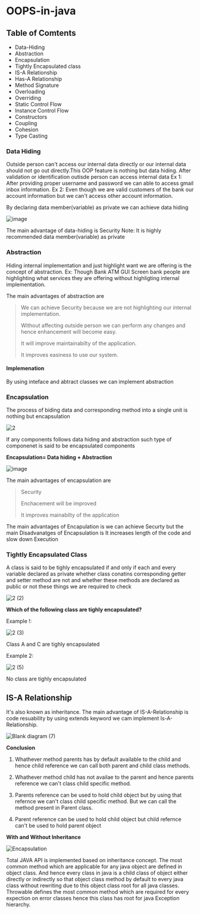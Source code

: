 # OOPS-in-java

## Table of Comtents
* Data-Hiding
* Abstraction
* Encapsulation
* Tightly Encapsulated class
* IS-A Relationship
* Has-A Relationship
* Method Signature
* Overloading 
* Overriding
* Static Control Flow
* Instance Control Flow
* Constructors
* Coupling
* Cohesion
* Type Casting
>
>
>
### Data Hiding
Outside person can't access our internal data directly or our internal data should not go out directly.This OOP feature is nothing but data hiding.
After validation or identification outisde person can access internal data
Ex 1: After providing proper username and password we can able to access gmail inbox information.
Ex 2: Even though we are valid customers of the bank our account information but we can't access other account information.

By declaring data member(variable) as private we can achieve data hiding

![image](https://user-images.githubusercontent.com/67812755/116021747-6b2e3f00-a666-11eb-9418-35647f711d4f.png)

The main advantage of data-hiding is Security 
Note: It is highly recommended data member(variable) as private

### Abstraction
Hiding internal implementation and just highlight want we are offering is the concept of abstraction.
Ex: Though Bank ATM GUI Screen bank people are highlighting what services they are offering without highligting internal implementation.

The main advantages of abstraction are 
> We can achieve Security because we are not highlighting our internal implementation.
> 
> Without affecting outside person we can perform any changes and hence enhancement will become easy.
> 
> It will improve maintainabilty of the application.
> 
> It improves easiness to use our system.
> 

#### Implemenation
By using inteface and abtract classes we can implement abstraction


### Encapsulation
The process of biding data and corresponding method into a single unit is nothing but encapsulation 

![2](https://user-images.githubusercontent.com/67812755/116024094-1a6d1500-a66b-11eb-9e1d-04cc3778a187.png)

If any components follows data hiding and abstraction such type of componenet is said to be encapsulated components


**Encapsulation= Data hiding + Abstraction**



![image](https://user-images.githubusercontent.com/67812755/116027644-0d542400-a673-11eb-9e4c-a8ae893744cc.png)

The main advantages of encapsulation are 
> Security
> 
> Enchacement will be improved
>
> It improves mainabilty of the application
> 

The main advantages of Encapulation is we can achieve Securty but the main Disadvanatges of Encapsulation is It increases length of the code and slow down Execution

### Tightly Encapsulated Class
A class is said to be tighly encapsulated if and only if each and every variable declared as private whether class conatins corresponding getter and setter method are not and whether these methods are declared as public or not these things we are required to check

![2 (2)](https://user-images.githubusercontent.com/67812755/116028501-e7c81a00-a674-11eb-92e0-5e8c10828a77.png)

**Which of the following class are tighly encapsulated?**

Example !:

![2 (3)](https://user-images.githubusercontent.com/67812755/116029122-3924d900-a676-11eb-909d-e01369dd9750.png)

Class A and C are tighly encapsulated

Example 2:

![2 (5)](https://user-images.githubusercontent.com/67812755/116029314-acc6e600-a676-11eb-8e4c-b135c8a228f1.png)



No class are tighly encapsulated


## IS-A Relationship

It's also known as inheritance. The main advantage of IS-A-Relationship is code resuability by using extends keyword we cam implement Is-A-Relationship.


![Blank diagram (7)](https://user-images.githubusercontent.com/67812755/116337855-6d280780-a7f8-11eb-80a3-499ab2aba3f1.png)


**Conclusion**

1. Whathever method parents has by default available to the child and hence child reference we can call both parent and child class methods.

2. Whathever method child has not availae to the parent and hence parents reference we can't class child specific method.

3. Parents reference can be used to hold child object but by using that refernce we can't class child specific method. But we can call the method present in Parent class.

4. Parent reference can be used to hold child object but child refernce can't be used to hold parent object 


**With and Without Inheritance**

![Encapsulation](https://user-images.githubusercontent.com/67812755/116339307-d27cf800-a7fa-11eb-903a-6cf76a597da3.png)

Total JAVA API is implemented based on inheritance concept. The most common method which are applicable for any java object are defined in object class. And hence every class in java is a child class of object either directly or indirectly so that object class method by default to every java class without rewriting due to this object class root for all java classes.
Throwable defines the most common method which are required for every expection on error classes hence this class has root for java Exception hierarchy.

